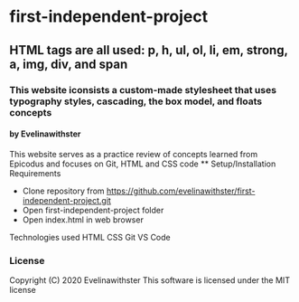 # first-independent-project
## HTML tags are all used: p, h, ul, ol, li, em, strong, a, img, div, and span
### This website iconsists a custom-made stylesheet that uses typography styles, cascading, the box model, and floats concepts
#### by **Evelinawithster**
This website serves as a practice review of concepts learned from Epicodus and focuses on Git, HTML and CSS code 
** Setup/Installation Requirements
* Clone repository from https://github.com/evelinawithster/first-independent-project.git
* Open first-independent-project folder
* Open index.html in web browser

Technologies used 
HTML
CSS
Git
VS Code

### License
Copyright (C) 2020 Evelinawithster
This software is licensed under the MIT license